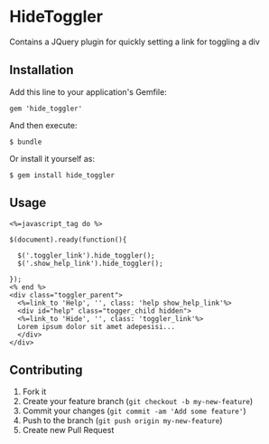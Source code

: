 # HideToggler

Contains a JQuery plugin for quickly setting a link for toggling a div

## Installation

Add this line to your application's Gemfile:

    gem 'hide_toggler'

And then execute:

    $ bundle

Or install it yourself as:

    $ gem install hide_toggler

## Usage

	<%=javascript_tag do %>

	$(document).ready(function(){

	  $('.toggler_link').hide_toggler();
	  $('.show_help_link').hide_toggler();

	});
	<% end %>
	<div class="toggler_parent">
	  <%=link_to 'Help', '', class: 'help show_help_link'%>
	  <div id="help" class="togger_child hidden">
	  <%=link_to 'Hide', '', class: 'toggler_link'%>
	  Lorem ipsum dolor sit amet adepesisi...
	  </div>
	</div>

## Contributing

1. Fork it
2. Create your feature branch (`git checkout -b my-new-feature`)
3. Commit your changes (`git commit -am 'Add some feature'`)
4. Push to the branch (`git push origin my-new-feature`)
5. Create new Pull Request

